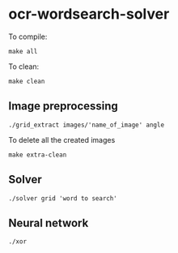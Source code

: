 # ocr-wordsearch-solver

To compile:
```
make all
```
To clean:
```
make clean
```
## Image preprocessing
```
./grid_extract images/'name_of_image' angle
```
To delete all the created images
```
make extra-clean
```

## Solver
```
./solver grid 'word to search'
```

## Neural network
```
./xor
```

